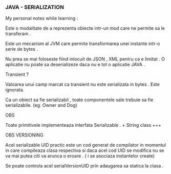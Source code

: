 ### JAVA - SERIALIZATION

My personal notes while learning :

Este o modalitate de a reprezenta obiecte intr-un mod care ne permite sa le transferam .

Este un mecanism al JVM care permite transformarea unei instante intr-o serie de bytes .

Nu prea se mai foloseste fiind inlocuit de JSON , XML  pentru ca e limitat . O aplicatie nu poate sa deserializeze daca nu e tot o aplicatie JAVA .

Transient ?

Valoarea unui camp marcat ca transient nu este serializata in bytes . Este ignorata.

Ca un obiect sa fie serializabil , toate componentele sale trebuie sa fie serializabile. (eg. Owner and Dog)

OBS

Toate primitivele implementeaza interfata Serializable . + String class +++

OBS VERSIONING

Acel serializable UID practic este un cod generat de compilator in momentul in care compileaza clasa respectiva si daca acel cod UID se modifica nu se va mai putea citi va arunca o eroare . ( i se asociaza instantelor create)

Se poate controla acel serialVersionUID prin adaugarea sa statica la clasa .
